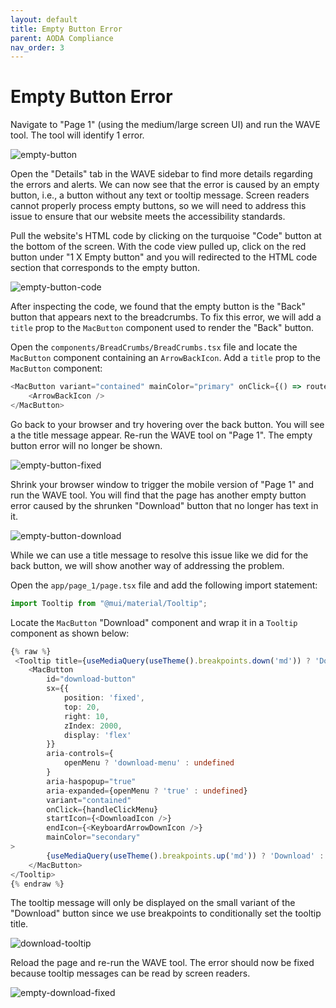 ```yaml
---
layout: default
title: Empty Button Error
parent: AODA Compliance
nav_order: 3
---
```


# Empty Button Error

Navigate to "Page 1" (using the medium/large screen UI) and run the WAVE tool. The tool will identify 1 error.

![empty-button](assets/img/empty-button.png)

Open the "Details" tab in the WAVE sidebar to find more details regarding the errors and alerts. We can now see that the error is caused by an empty button, i.e., a button without any text or tooltip message. Screen readers cannot properly process empty buttons, so we will need to address this issue to ensure that our website meets the accessibility standards.

Pull the website's HTML code by clicking on the turquoise "Code" button at the bottom of the screen. With the code view pulled up, click on the red button under "1 X Empty button" and you will redirected to the HTML code section that corresponds to the empty button. 

![empty-button-code](assets/img/empty-button-code.png)

After inspecting the code, we found that the empty button is the "Back" button that appears next to the breadcrumbs. To fix this error, we will add a `title` prop to the `MacButton` component used to render the "Back" button.

Open the `components/BreadCrumbs/BreadCrumbs.tsx` file and locate the `MacButton` component containing an `ArrowBackIcon`. Add a `title` prop to the `MacButton` component:
```ts
<MacButton variant="contained" mainColor="primary" onClick={() => router.back()} title={"Back"}>
    <ArrowBackIcon />
</MacButton>
```

Go back to your browser and try hovering over the back button. You will see a the title message appear.
Re-run the WAVE tool on "Page 1". The empty button error will no longer be shown.

![empty-button-fixed](assets/img/empty-button-fixed.png)

Shrink your browser window to trigger the mobile version of "Page 1" and run the WAVE tool. You will find that the page has another empty button error caused by the shrunken "Download" button that no longer has text in it. 

![empty-button-download](assets/img/empty-button-download.png)

While we can use a title message to resolve this issue like we did for the back button, we will show another way of addressing the problem.

Open the `app/page_1/page.tsx` file and add the following import statement:
```ts
import Tooltip from "@mui/material/Tooltip";
```

Locate the `MacButton` "Download" component and wrap it in a `Tooltip` component as shown below:
```ts
{% raw %}
 <Tooltip title={useMediaQuery(useTheme().breakpoints.down('md')) ? 'Download' : ''} >
	<MacButton
		id="download-button"
		sx={{
			position: 'fixed',
			top: 20,
			right: 10,
			zIndex: 2000,
			display: 'flex'
		}}
		aria-controls={
			openMenu ? 'download-menu' : undefined
		}
		aria-haspopup="true"
		aria-expanded={openMenu ? 'true' : undefined}
		variant="contained"
		onClick={handleClickMenu}
		startIcon={<DownloadIcon />}
		endIcon={<KeyboardArrowDownIcon />}
		mainColor="secondary"
>
		{useMediaQuery(useTheme().breakpoints.up('md')) ? 'Download' : ''}
	</MacButton>
</Tooltip>
{% endraw %}
```
The tooltip message will only be displayed on the small variant of the "Download" button since we use breakpoints to conditionally set the tooltip title. 

![download-tooltip](assets/img/download-tooltip.png)

Reload the page and re-run the WAVE tool. The error should now be fixed because tooltip messages can be read by screen readers.

![empty-download-fixed](assets/img/empty-download-fixed.png)